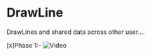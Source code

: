# DrawLine

DrawLines and shared data across other user....


[x]Phase 1:- ![Video](https://youtu.be/rFde0_2g8LM)
